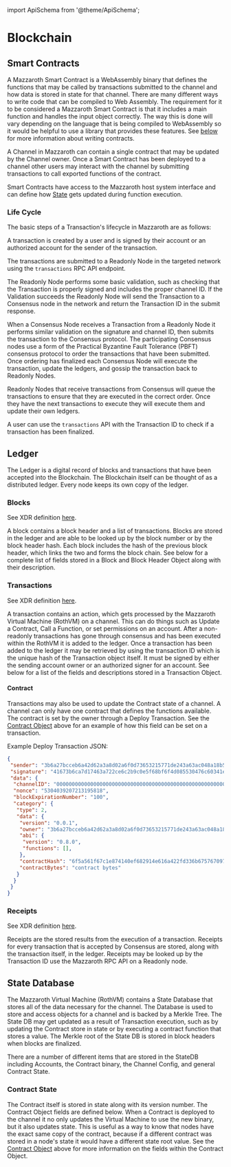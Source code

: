 import ApiSchema from '@theme/ApiSchema';

# Blockchain

## Smart Contracts

A Mazzaroth Smart Contract is a WebAssembly binary that defines the functions
that may be called by transactions submitted to the channel and how data is
stored in state for that channel. There are many different ways to write code
that can be compiled to Web Assembly. The requirement for it to be considered
a Mazzaroth Smart Contract is that it includes a main function and handles the
input object correctly. The way this is done will vary depending on the language
that is being compiled to WebAssembly so it would be helpful to use a library
that provides these features.
See [below](#Writing-a-Smart-Contract) for more information about writing contracts.

A Channel in Mazzaroth can contain a single contract that may be updated by the
Channel owner. Once a Smart Contract has been deployed to a channel other users
may interact with the channel by submitting transactions to call exported functions
of the contract.

Smart Contracts have access to the Mazzaroth host system interface and can
define how [State](#State-Database) gets updated during function execution.

### Life Cycle

The basic steps of a Transaction's lifecycle in Mazzaroth are as follows:

A transaction is created by a user and is signed by their account or an authorized
account for the sender of the transaction.

The transactions are submitted to a Readonly Node in the targeted network using the
`transactions` RPC API endpoint.

The Readonly Node performs some basic validation, such as checking that the Transaction
is properly signed and includes the proper channel ID. If the Validation succeeds
the Readonly Node will send the Transaction to a Consensus node in the network and
return the Transaction ID in the submit response.

When a Consensus Node receives a Transaction from a Readonly Node it performs similar
validation on the signature and channel ID, then submits the transaction to the Consensus
protocol. The participating Consensus nodes use a form of the Practical Byzantine
Fault Tolerance (PBFT) consensus protocol to order the transactions that have been
submitted. Once ordering has finalized each Consensus Node will execute the transaction,
update the ledgers, and gossip the transaction back to Readonly Nodes.

Readonly Nodes that receive transactions from Consensus will queue the transactions
to ensure that they are executed in the correct order. Once they have the next transactions
to execute they will execute them and update their own ledgers.

A user can use the `transactions` API with the Transaction ID to check if
a transaction has been finalized.

## Ledger

The Ledger is a digital record of blocks and transactions that have been accepted
into the Blockchain. The Blockchain itself can be thought of as a distributed
ledger. Every node keeps its own copy of the ledger.

### Blocks

See XDR definition [here](https://github.com/kochavalabs/mazzaroth-xdr/blob/master/idl/block.x).

A block contains a block header and a list of transactions. Blocks are stored
in the ledger and are able to be looked up by the block number or by the block
header hash. Each block includes the hash of the previous block header, which
links the two and forms the block chain. See below for a complete list of
fields stored in a Block and Block Header Object along with their description.

<ApiSchema pointer="#/definitions/Block" />

### Transactions

See XDR definition [here](https://github.com/kochavalabs/mazzaroth-xdr/blob/master/idl/transaction.x).

A transaction contains an action, which gets processed by the
Mazzaroth Virtual Machine (RothVM) on a channel. This can do things such as
Update a Contract, Call a Function, or set permissions on an account.
After a non-readonly transactions has gone through consensus and
has been executed within the RothVM it is added to the ledger. Once a
transaction has been added to the ledger it may be retrieved by using the
transaction ID which is the unique hash of the Transaction object itself.
It must be signed by either the sending account owner or an
authorized signer for an account. See below for a list of the fields and
descriptions stored in a Transaction Object.

<ApiSchema pointer="#/definitions/Transaction" />

#### Contract

Transactions may also be used to update the Contract state of a channel. A
channel can only have one contract that defines the functions available. The
contract is set by the owner through a Deploy Transaction. See the
[Contract Object](#Contract-Object) above for an example of how this field can be
set on a transaction.

Example Deploy Transaction JSON:

```JSON
{
 "sender": "3b6a27bcceb6a42d62a3a8d02a6f0d73653215771de243a63ac048a18b59da29",
 "signature": "41673b6ca7d17463a722ce6c2b9c0e5f68bf6f4d085530476c60341e11eb926305ea9730884a7807faf2484a5e6e8cef566479eea21628fcb3da2f48ab235bf3",
 "data": {
  "channelID": "0000000000000000000000000000000000000000000000000000000000000000",
  "nonce": "5304039207213195818",
  "blockExpirationNumber": "100",
  "category": {
   "type": 2,
   "data": {
    "version": "0.0.1",
    "owner": "3b6a27bcceb6a42d62a3a8d02a6f0d73653215771de243a63ac048a18b59da29",
    "abi": {
     "version": "0.8.0",
     "functions": [],
    },
    "contractHash": "6f5a561f67c1e874140ef682914e616a422fd336b67576709738876ca37080d1",
    "contractBytes": "contract bytes"
   }
  }
 }
}
```

### Receipts

See XDR definition [here](https://github.com/kochavalabs/mazzaroth-xdr/blob/master/idl/receipt.x).

Receipts are the stored results from the execution of a transaction.
Receipts for every transaction that is accepted by Consensus are stored, along
with the transaction itself, in the ledger. Receipts may be looked up by the
Transaction ID use the Mazzaroth RPC API on a Readonly node.

<ApiSchema pointer="#/definitions/Receipt" />

## State Database

The Mazzaroth Virtual Machine (RothVM) contains a State Database that stores all
of the data necessary for the channel. The Database is used to store and access
objects for a channel and is backed by a Merkle Tree. The State DB may get updated
as a result of Transaction execution, such as by updating the Contract store in state
or by executing a contract function that stores a value. The Merkle root of the
State DB is stored in block headers when blocks are finalized.

There are a number of different items that are stored in the StateDB including Accounts,
the Contract binary, the Channel Config, and general Contract State.

### Contract State

The Contract itself is stored in state along with its version number. The
Contract Object fields are defined below. When a Contract is deployed to the
channel it no only updates the Virtual Machine to use the new binary, but it also
updates state. This is useful as a way to know that nodes have the exact same
copy of the contract, because if a different contract was stored in a node's state
it would have a different state root value. See the [Contract Object](#Contract-Object)
above for more information on the fields within the Contract Object.
